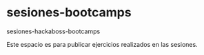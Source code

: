 # sesiones-bootcamps
sesiones-hackaboss-bootcamps

Este espacio es para publicar ejercicios realizados en las sesiones. 
